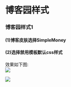 # 博客园样式
### 博客园样式1
#### (1)博客皮肤选择SimpleMoney
#### (2)选择禁用模板默认css样式
效果如下图:  
![](https://img2020.cnblogs.com/blog/2006461/202106/2006461-20210620232901012-1726835870.png)


![](https://img2020.cnblogs.com/blog/2006461/202106/2006461-20210620232910585-1099877320.png)
